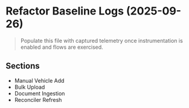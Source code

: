 ﻿# Refactor Baseline Logs (2025-09-26)

> Populate this file with captured telemetry once instrumentation is enabled and flows are exercised.

## Sections
- Manual Vehicle Add
- Bulk Upload
- Document Ingestion
- Reconciler Refresh

